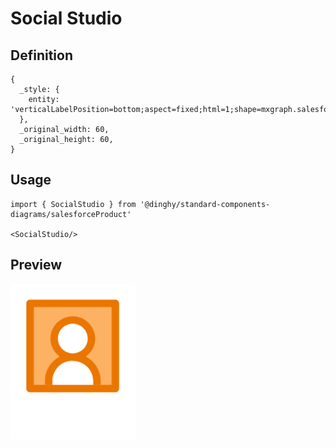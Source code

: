 # Social Studio

## Definition

```
{
  _style: { 
    entity: 'verticalLabelPosition=bottom;aspect=fixed;html=1;shape=mxgraph.salesforce.social_studio;',
  },
  _original_width: 60,
  _original_height: 60,
}
```

## Usage

```
import { SocialStudio } from '@dinghy/standard-components-diagrams/salesforceProduct'

<SocialStudio/>
```

## Preview

<img src="./social-studio.png" width="200"/>
